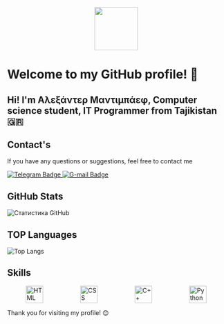 <div id="header" align="center">
  <img src="https://media.giphy.com/media/M9gbBd9nbDrOTu1Mqx/giphy.gif" width="100" style="pointer-events: none;"/>
</div>

# Welcome to my GitHub profile! 👋

## Hi! I'm Αλεξάντερ Μαντιμπάεφ, Computer science student, IT Programmer from Tajikistan 🇬🇷

## Contact's

If you have any questions or suggestions, feel free to contact me

<div id="badges">
  <a href="https://t.me/Alexandr_Madibaev">
    <img src="https://img.shields.io/badge/telegram-blue?style=for-the-badge&logo=telegram&logoColor=white" alt="Telegram Badge"/>
  </a>
  <a href="https://a.madibaev@gmail.com">
    <img src="https://img.shields.io/badge/gmail-red?style=for-the-badge&logo=gmail&logoColor=white" alt="G-mail Badge"/>
  </a>
</div>

## GitHub Stats

![Статистика GitHub](https://github-readme-stats.vercel.app/api?username=AlexandrMadibaev&show_icons=true&count_private=true&hide=prs&theme=highcontrast)

## TOP Languages
![Top Langs](https://github-readme-stats.vercel.app/api/top-langs/?username=AlexandrMadibaev&theme=highcontrast)

## Skills

<div style="display: flex; justify-content: space-around;">
    <img src="https://img.icons8.com/color/48/000000/html-5.png" alt="HTML" width="40" height="40" style="pointer-events: none;"/>
    <img src="https://img.icons8.com/color/48/000000/css3.png" alt="CSS" width="40" height="40" style="pointer-events: none;"/>
    <img src="https://img.icons8.com/color/48/000000/c-plus-plus-logo.png" alt="C++" width="40" height="40" style="pointer-events: none;"/>
    <img src="https://img.icons8.com/color/48/000000/python.png" alt="Python" width="40" height="40" style="pointer-events: none;"/>
</div>

Thank you for visiting my profile! 😊
